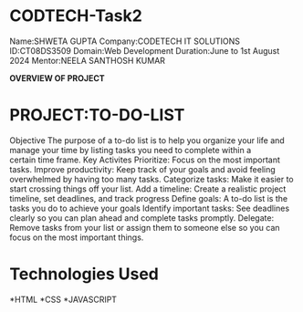 # CODTECH-Task2
Name:SHWETA GUPTA
Company:CODETECH IT SOLUTIONS
ID:CT08DS3509
Domain:Web Development
Duration:June to 1st August 2024
Mentor:NEELA SANTHOSH KUMAR

**OVERVIEW OF PROJECT**
# PROJECT:TO-DO-LIST
Objective
The purpose of a to-do list is to help you organize your life and manage your time by listing tasks you need to complete within a certain time frame.
Key Activites
Prioritize: Focus on the most important tasks.
Improve productivity: Keep track of your goals and avoid feeling overwhelmed by having too many tasks.
Categorize tasks: Make it easier to start crossing things off your list.
Add a timeline: Create a realistic project timeline, set deadlines, and track progress
Define goals: A to-do list is the tasks you do to achieve your goals
Identify important tasks: See deadlines clearly so you can plan ahead and complete tasks promptly.
Delegate: Remove tasks from your list or assign them to someone else so you can focus on the most important things.
 # Technologies Used
*HTML
*CSS
*JAVASCRIPT
